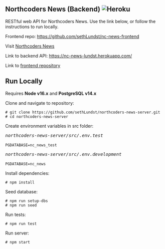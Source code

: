 ## Northcoders News (Backend) ![Heroku](https://pyheroku-badge.herokuapp.com/?app=nc-news-lundst&style=plastic) 

RESTful web API for Northcoders News. Use the link below, or follow the instructions to run locally.

Frontend repo: https://github.com/sethLundst/nc-news-frontend

Visit [Northcoders News](https://news-northcoders.netlify.app)

Link to backend API: https://nc-news-lundst.herokuapp.com/

Link to [frontend repository](https://github.com/sethLundst/nc-news-frontend)

## Run Locally

Requires **Node v16.x** and **PostgreSQL v14.x**

Clone and navigate to repository:

    # git clone https://github.com/sethLundst/northcoders-news-server.git
    # cd northcoders-news-server

Create environment variables in src folder:

<pre>
<i>northcoders-news-server/src/.env.test</i>

<code>PGDATABASE=nc_news_test</code>
</pre>

<pre>
<i>northcoders-news-server/src/.env.development</i>

<code>PGDATABASE=nc_news</code>
</pre>

Install dependencies:

    # npm install

Seed database:

    # npm run setup-dbs
    # npm run seed

Run tests:

    # npm run test

Run server:

    # npm start
